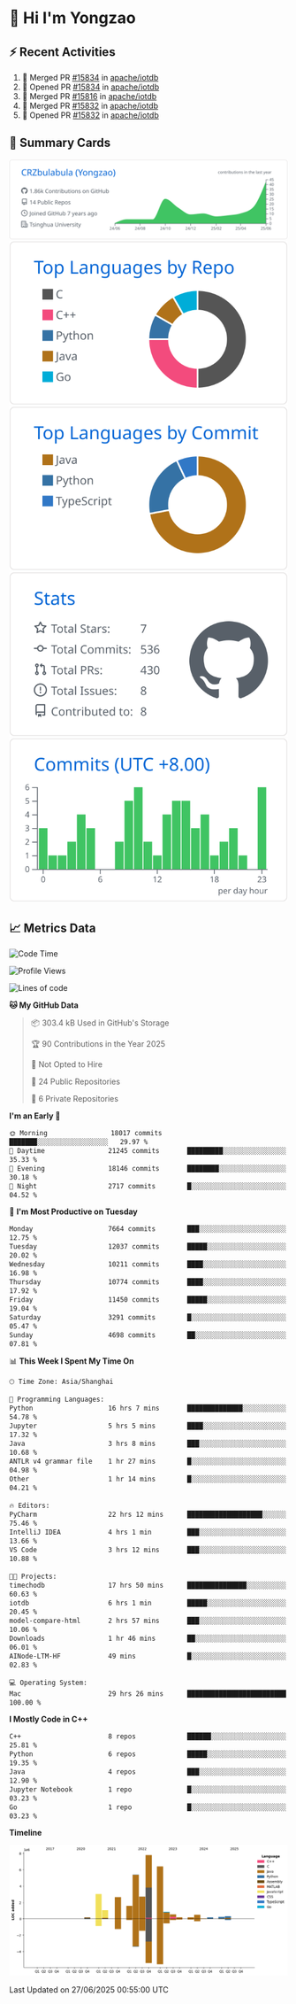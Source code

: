 # 👋 Hi I'm Yongzao

## ⚡ Recent Activities
<!--START_SECTION:activity-->
1. 🎉 Merged PR [#15834](https://github.com/apache/iotdb/pull/15834) in [apache/iotdb](https://github.com/apache/iotdb)
2. 💪 Opened PR [#15834](https://github.com/apache/iotdb/pull/15834) in [apache/iotdb](https://github.com/apache/iotdb)
3. 🎉 Merged PR [#15816](https://github.com/apache/iotdb/pull/15816) in [apache/iotdb](https://github.com/apache/iotdb)
4. 🎉 Merged PR [#15832](https://github.com/apache/iotdb/pull/15832) in [apache/iotdb](https://github.com/apache/iotdb)
5. 💪 Opened PR [#15832](https://github.com/apache/iotdb/pull/15832) in [apache/iotdb](https://github.com/apache/iotdb)
<!--END_SECTION:activity-->

## 🎑 Summary Cards

[![](https://raw.githubusercontent.com/CRZbulabula/CRZbulabula/main/profile-summary-card-output/github/0-profile-details.svg)](https://github.com/vn7n24fzkq/github-profile-summary-cards)
[![](https://raw.githubusercontent.com/CRZbulabula/CRZbulabula/main/profile-summary-card-output/github/1-repos-per-language.svg)](https://github.com/vn7n24fzkq/github-profile-summary-cards) [![](https://raw.githubusercontent.com/CRZbulabula/CRZbulabula/main/profile-summary-card-output/github/2-most-commit-language.svg)](https://github.com/vn7n24fzkq/github-profile-summary-cards)
[![](https://raw.githubusercontent.com/CRZbulabula/CRZbulabula/main/profile-summary-card-output/github/3-stats.svg)](https://github.com/vn7n24fzkq/github-profile-summary-cards) [![](https://raw.githubusercontent.com/CRZbulabula/CRZbulabula/main/profile-summary-card-output/github/4-productive-time.svg)](https://github.com/vn7n24fzkq/github-profile-summary-cards)

## 📈 Metrics Data

<!--START_SECTION:waka-->
![Code Time](http://img.shields.io/badge/Code%20Time-979%20hrs%2039%20mins-blue)

![Profile Views](http://img.shields.io/badge/Profile%20Views-0-blue)

![Lines of code](https://img.shields.io/badge/From%20Hello%20World%20I%27ve%20Written-33.8%20million%20lines%20of%20code-blue)

**🐱 My GitHub Data** 

> 📦 303.4 kB Used in GitHub's Storage 
 > 
> 🏆 90 Contributions in the Year 2025
 > 
> 🚫 Not Opted to Hire
 > 
> 📜 24 Public Repositories 
 > 
> 🔑 6 Private Repositories 
 > 
**I'm an Early 🐤** 

```text
🌞 Morning                18017 commits       ███████░░░░░░░░░░░░░░░░░░   29.97 % 
🌆 Daytime                21245 commits       █████████░░░░░░░░░░░░░░░░   35.33 % 
🌃 Evening                18146 commits       ████████░░░░░░░░░░░░░░░░░   30.18 % 
🌙 Night                  2717 commits        █░░░░░░░░░░░░░░░░░░░░░░░░   04.52 % 
```
📅 **I'm Most Productive on Tuesday** 

```text
Monday                   7664 commits        ███░░░░░░░░░░░░░░░░░░░░░░   12.75 % 
Tuesday                  12037 commits       █████░░░░░░░░░░░░░░░░░░░░   20.02 % 
Wednesday                10211 commits       ████░░░░░░░░░░░░░░░░░░░░░   16.98 % 
Thursday                 10774 commits       ████░░░░░░░░░░░░░░░░░░░░░   17.92 % 
Friday                   11450 commits       █████░░░░░░░░░░░░░░░░░░░░   19.04 % 
Saturday                 3291 commits        █░░░░░░░░░░░░░░░░░░░░░░░░   05.47 % 
Sunday                   4698 commits        ██░░░░░░░░░░░░░░░░░░░░░░░   07.81 % 
```


📊 **This Week I Spent My Time On** 

```text
🕑︎ Time Zone: Asia/Shanghai

💬 Programming Languages: 
Python                   16 hrs 7 mins       ██████████████░░░░░░░░░░░   54.78 % 
Jupyter                  5 hrs 5 mins        ████░░░░░░░░░░░░░░░░░░░░░   17.32 % 
Java                     3 hrs 8 mins        ███░░░░░░░░░░░░░░░░░░░░░░   10.68 % 
ANTLR v4 grammar file    1 hr 27 mins        █░░░░░░░░░░░░░░░░░░░░░░░░   04.98 % 
Other                    1 hr 14 mins        █░░░░░░░░░░░░░░░░░░░░░░░░   04.21 % 

🔥 Editors: 
PyCharm                  22 hrs 12 mins      ███████████████████░░░░░░   75.46 % 
IntelliJ IDEA            4 hrs 1 min         ███░░░░░░░░░░░░░░░░░░░░░░   13.66 % 
VS Code                  3 hrs 12 mins       ███░░░░░░░░░░░░░░░░░░░░░░   10.88 % 

🐱‍💻 Projects: 
timechodb                17 hrs 50 mins      ███████████████░░░░░░░░░░   60.63 % 
iotdb                    6 hrs 1 min         █████░░░░░░░░░░░░░░░░░░░░   20.45 % 
model-compare-html       2 hrs 57 mins       ███░░░░░░░░░░░░░░░░░░░░░░   10.06 % 
Downloads                1 hr 46 mins        ██░░░░░░░░░░░░░░░░░░░░░░░   06.01 % 
AINode-LTM-HF            49 mins             █░░░░░░░░░░░░░░░░░░░░░░░░   02.83 % 

💻 Operating System: 
Mac                      29 hrs 26 mins      █████████████████████████   100.00 % 
```

**I Mostly Code in C++** 

```text
C++                      8 repos             ██████░░░░░░░░░░░░░░░░░░░   25.81 % 
Python                   6 repos             █████░░░░░░░░░░░░░░░░░░░░   19.35 % 
Java                     4 repos             ███░░░░░░░░░░░░░░░░░░░░░░   12.90 % 
Jupyter Notebook         1 repo              █░░░░░░░░░░░░░░░░░░░░░░░░   03.23 % 
Go                       1 repo              █░░░░░░░░░░░░░░░░░░░░░░░░   03.23 % 
```



**Timeline**

![Lines of Code chart](https://raw.githubusercontent.com/CRZbulabula/CRZbulabula/main/assets/bar_graph.png)


 Last Updated on 27/06/2025 00:55:00 UTC
<!--END_SECTION:waka-->

